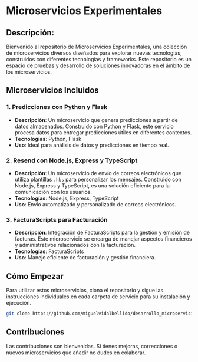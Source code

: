 # Microservicios Experimentales

## Descripción:

Bienvenido al repositorio de Microservicios Experimentales, una colección de microservicios diversos diseñados para explorar nuevas tecnologías, construidos con diferentes tecnologías y frameworks. Este repositorio es un espacio de pruebas y desarrollo de soluciones innovadoras en el ámbito de los microservicios.

## Microservicios Incluidos

### 1. Predicciones con Python y Flask

- **Descripción**: Un microservicio que genera predicciones a partir de datos almacenados. Construido con Python y Flask, este servicio procesa datos para entregar predicciones útiles en diferentes contextos.
- **Tecnologías**: Python, Flask
- **Uso**: Ideal para análisis de datos y predicciones en tiempo real.

### 2. Resend con Node.js, Express y TypeScript

- **Descripción**: Un microservicio de envío de correos electrónicos que utiliza plantillas `.hbs` para personalizar los mensajes. Construido con Node.js, Express y TypeScript, es una solución eficiente para la comunicación con los usuarios.
- **Tecnologías**: Node.js, Express, TypeScript
- **Uso**: Envío automatizado y personalizado de correos electrónicos.

### 3. FacturaScripts para Facturación

- **Descripción**: Integración de FacturaScripts para la gestión y emisión de facturas. Este microservicio se encarga de manejar aspectos financieros y administrativos relacionados con la facturación.
- **Tecnologías**: FacturaScripts
- **Uso**: Manejo eficiente de facturación y gestión financiera.

## Cómo Empezar

Para utilizar estos microservicios, clona el repositorio y sigue las instrucciones individuales en cada carpeta de servicio para su instalación y ejecución.

```bash
git clone https://github.com/miguelvidalbellido/desarrollo_microservicios.git
```

## Contribuciones

Las contribuciones son bienvenidas. Si tienes mejoras, correcciones o nuevos microservicios que añadir no dudes en colaborar.